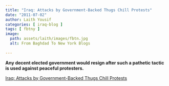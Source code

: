 ```yaml
---
title: "Iraq: Attacks by Government-Backed Thugs Chill Protests"
date: "2011-07-02"
author: Laith Yousif
categories: [ iraq-blog ]
tags: [ fbtny ]
image:
  path: assets/laith/images/fbtn.jpg
  alt: From Baghdad To New York Blogs
  
---
```


**Any decent elected government would resign after such a pathetic tactic is used against peaceful protesters.**  

  
[Iraq: Attacks by Government-Backed Thugs Chill Protests](https://www.hrw.org/en/news/2011/06/30/iraq-attacks-government-backed-thugs-chill-protests)
